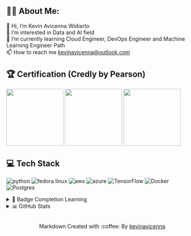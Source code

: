 ## 👨‍💻 About Me:
👋 Hi, I’m Kevin Avicenna Widiarto<br>
👀 I’m interested in Data and AI field<br>
🌱 I’m currently learning Cloud Engineer, DevOps Engineer and Machine Learning Engineer Path <br>
📫 How to reach me kevinavicenna@outlook.com<br>

## 🏆 Certification (Credly by Pearson)
<a href="https://www.credly.com/badges/3100f914-2a7f-4443-84ee-1a0eb2e37d60/public_url" about="_blank"><img src="https://images.credly.com/size/340x340/images/0e284c3f-5164-4b21-8660-0d84737941bc/image.png" width="150px"/></a>
<a href="https://www.credly.com/badges/153a1498-a2e2-434b-bece-1de37a9e9af1/public_url" about="_blank"><img src="https://images.credly.com/images/be8fcaeb-c769-4858-b567-ffaaa73ce8cf/image.png" width="150px"/></a>
<a href="https://www.credly.com/badges/3e7ce1b8-c79e-4b9e-bcff-222e3eacd0ab/public_url" about="_blank"><img src="https://images.credly.com/images/70eb1e3f-d4de-4377-a062-b20fb29594ea/azure-data-fundamentals-600x600.png" width="150px"/></a>


## 💻 Tech Stack
![python](https://img.shields.io/badge/python-3670A0?style=plastic&logo=python&logoColor=ffdd54) ![fedora linux](https://img.shields.io/badge/Fedora-294172?style=plastic&logo=fedora&logoColor=white) ![aws](https://img.shields.io/badge/Amazon_AWS-232F3E?style=plastic&logo=amazon-aws&logoColor=white) ![azure](https://img.shields.io/badge/microsoft%20azure-0089D6?style=plastic&logo=microsoft-azure&logoColor=white) ![TensorFlow](https://img.shields.io/badge/TensorFlow-%23FF6F00.svg?style=plastic&logo=TensorFlow&logoColor=white) ![Docker](https://img.shields.io/badge/docker-%230db7ed.svg?style=plastic&logo=docker&logoColor=white) ![Postgres](https://img.shields.io/badge/postgres-%23316192.svg?style=plastic&logo=postgresql&logoColor=white) 

<details>
  <summary>📍 Badge Completion Learning</summary>

  <a href="https://www.credly.com/badges/7b626616-c418-43b7-ace5-35903eeff369/public_url" target="_blank">
    <img src="https://images.credly.com/images/2f7b0627-48a0-4894-8d46-3245bdfe0463/image.png" width="150px"/>
  </a>
  <a href="https://www.credly.com/badges/65ded823-c9fb-4fee-8014-93b289daf859/public_url" target="_blank">
    <img src="https://images.credly.com/images/73e4a58b-a8ef-41a3-a7db-9183dd269882/image.png" width="150px"/>
  </a>
  <a href="https://www.credly.com/badges/1393b05e-ce48-466b-846e-432fceeb991f/public_url" target="_blank">
    <img src="https://images.credly.com/images/e25cb39f-b60b-494c-99a3-64a466577282/image.png" width="150px"/>
  </a>

</details>

<details>
  <summary>📊 GitHub Stats</summary>

  ![Kevin Avicenna's GitHub Stats](https://github-readme-stats.vercel.app/api?username=kevinavicenna&theme=synthwave&hide_border=false&include_all_commits=false&count_private=false)

</details>


##
<p align="center">Markdown Created with :coffee: By <a href="https://github.com/kevinavicenna">kevinavicenna</a></p>

